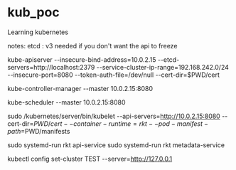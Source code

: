 # kub_poc
Learning kubernetes


notes: etcd : v3 needed if you don't want the api to freeze

kube-apiserver --insecure-bind-address=10.0.2.15 --etcd-servers=http://localhost:2379 --service-cluster-ip-range=192.168.242.0/24 --insecure-port=8080 --token-auth-file=/dev/null --cert-dir=$PWD/cert

kube-controller-manager --master 10.0.2.15:8080

kube-scheduler --master 10.0.2.15:8080


sudo /kubernetes/server/bin/kubelet --api-servers=http://10.0.2.15:8080 --cert-dir=$PWD/cert --container-runtime=rkt --pod-manifest-path=$PWD/manifests


sudo systemd-run rkt api-service
sudo systemd-run rkt metadata-service


kubectl config set-cluster TEST --server=http://127.0.0.1
